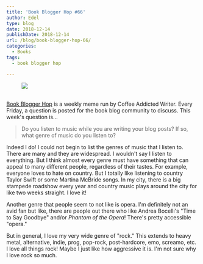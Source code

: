 ```yaml
---
title: 'Book Blogger Hop #66'
author: Edel
type: blog
date: 2018-12-14
publishDate: 2018-12-14
url: /blog/book-blogger-hop-66/
categories:
  - Books
tags:
  - book blogger hop

---
```

<figure><a rel="_nofollow" href="http://www.coffeeaddictedwriter.com/p/blog-page.html"><img src="https://i1.wp.com/3.bp.blogspot.com/-2bKizvp-A9w/WEjGAM4OjJI/AAAAAAAAV50/nU3xHQNtvSQQ8dRsB8OueG061E99KPrYACLcB/s1600/Book%2BBlogger%2BHop%2B%2528Final%2529.png?w=663&#038;ssl=1" data-recalc-dims="1" /></a></figure>

<a rel="_nofollow" href="http://www.coffeeaddictedwriter.com/p/blog-page.html"></a>

<a rel="_nofollow" href="http://www.coffeeaddictedwriter.com/p/blog-page.html"><br /> </a><a rel="_nofollow" href="http://www.coffeeaddictedwriter.com/p/blog-page.html">Book Blogger Hop</a> is a weekly meme run by Coffee Addicted Writer. Every Friday, a question is posted for the book blog community to discuss. This week's question is&#8230;

> Do you listen to music while you are writing your blog posts? If so, what genre of music do you listen to?

Indeed I do! I could not begin to list the genres of music that I listen to. There are many and they are widespread. I wouldn't say I listen to everything. But I think almost every genre must have something that can appeal to many different people, regardless of their tastes. For example, everyone loves to hate on country. But I totally like listening to country Taylor Swift or some Martina McBride songs. In my city, there is a big stampede roadshow every year and country music plays around the city for like two weeks straight. I love it!

Another genre that people seem to not like is opera. I'm definitely not an avid fan but like, there are people out there who like Andrea Bocelli's "Time to Say Goodbye" and/or *Phantom of the Opera*! There's pretty accessible "opera."

But in general, I love my very wide genre of "rock." This extends to heavy metal, alternative, indie, prog, pop-rock, post-hardcore, emo, screamo, etc. I love all things rock! Maybe I just like how aggressive it is. I'm not sure why I love rock so much.
